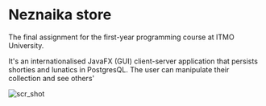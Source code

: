# Neznaika store

The final assignment for the first-year programming course at ITMO University.

It's an internationalised JavaFX (GUI) client-server application that persists shorties and lunatics in PostgresQL.
The user can manipulate their collection and see others'

![scr_shot](https://imgur.com/a/usPt1PH)
